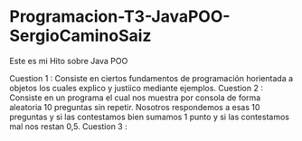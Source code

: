 # Programacion-T3-JavaPOO-SergioCaminoSaiz
Este es mi Hito sobre Java POO

Cuestion 1 : Consiste en ciertos fundamentos de programación horientada a objetos los cuales explico y justiico mediante ejemplos.
Cuestion 2 : Consiste en un programa el cual nos muestra por consola de forma aleatoria 10 preguntas sin repetir. Nosotros respondemos a esas 10 preguntas y si las contestamos bien sumamos 1 punto y si las contestamos mal nos restan 0,5. 
Cuestion 3 : 
